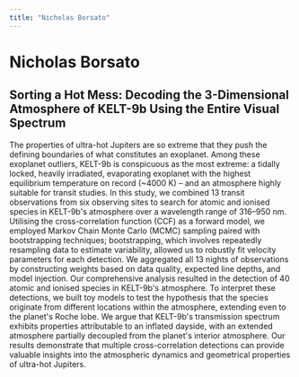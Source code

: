 ```yaml
---
title: "Nicholas Borsato"
---
```


# Nicholas Borsato
## Sorting a Hot Mess: Decoding the 3-Dimensional Atmosphere of KELT-9b Using the Entire Visual Spectrum

The properties of ultra-hot Jupiters are so extreme that they push the defining boundaries of what constitutes an exoplanet. Among these exoplanet outliers, KELT-9b is conspicuous as the most extreme: a tidally locked, heavily irradiated, evaporating exoplanet with the highest equilibrium temperature on record (~4000 K) – and an atmosphere highly suitable for transit studies. In this study, we combined 13 transit observations from six observing sites to search for atomic and ionised species in KELT-9b's atmosphere over a wavelength range of 316–950 nm. Utilising the cross-correlation function (CCF) as a forward model, we employed Markov Chain Monte Carlo (MCMC) sampling paired with bootstrapping techniques; bootstrapping, which involves repeatedly resampling data to estimate variability, allowed us to robustly fit velocity parameters for each detection. We aggregated all 13 nights of observations by constructing weights based on data quality, expected line depths, and model injection. Our comprehensive analysis resulted in the detection of 40 atomic and ionised species in KELT-9b's atmosphere. To interpret these detections, we built toy models to test the hypothesis that the species originate from different locations within the atmosphere, extending even to the planet's Roche lobe. We argue that KELT-9b's transmission spectrum exhibits properties attributable to an inflated dayside, with an extended atmosphere partially decoupled from the planet's interior atmosphere. Our results demonstrate that multiple cross-correlation detections can provide valuable insights into the atmospheric dynamics and geometrical properties of ultra-hot Jupiters.
